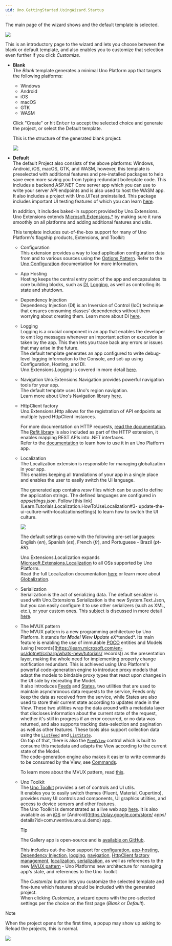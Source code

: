 ```yaml
---
uid: Uno.GettingStarted.UsingWizard.Startup
---
```


The main page of the wizard shows and the default template is selected.

![](assets/intro.jpg)

This is an introductory page to the wizard and lets you choose between the blank or default template, and also enables you to customize that selection even further if you click *Customize*.

- **Blank**  
    The *Blank* template generates a minimal Uno Platform app that targets the following platforms:  
    - Windows
    - Android
    - iOS
    - macOS
    - GTK
    - WASM

    Click "Create" or hit <kbd>Enter</kbd> to accept the selected choice and generate the project, or select the Default template.

    This is the structure of the generated blank project:

    ![](assets/blank-project-structure.jpg)    

- **Default**  
    The default Project also consists of the above platforms: Windows, Android, iOS, macOS, GTK, and WASM, however, this template is preselected with additional features and pre-installed packages to help save even more saving you from typing redundant boilerplate code.
    This includes a backend ASP.NET Core server app which you can use to write your server API endpoints and is also used to host the WASM app.  
    It also includes a project with Uno.UITest preinstalled. This package includes important UI testing features of which you can learn [here](xref:Uno.UITest.GetStarted).  

    In addition, it includes baked-in support provided by Uno.Extensions. Uno Extensions extends [Microsoft.Extensions.*](https://learn.microsoft.com/en-us/dotnet/standard/runtime-libraries-overview#extensions-to-the-runtime-libraries) by making sure it runs smoothly on all platforms and adding additional features and utils.

    This template includes out-of-the-box support for many of Uno Platform's flagship products, Extensions, and Toolkit:

    - Configuration  
        This extension provides a way to load application configuration data from and to various sources using the [Options Pattern](https://learn.microsoft.com/en-us/dotnet/core/extensions/options).
        Refer to the [Uno Configuration](xref:Overview.Configuration) documentation for more information.

    - App Hosting  
        Hosting keeps the central entry point of the app and encapsulates its core building blocks, such as [DI](#dependency-injection), [Logging](#logging), as well as controlling its state and shutdown.

    - Dependency Injection  
        Dependency Injection (DI) is an Inversion of Control (IoC) technique that ensures consuming classes' dependencies without them worrying about creating them.
        Learn more about DI [here](xref:Overview.DependencyInjection).

    - Logging  
        Logging is a crucial component in an app that enables the developer to emit log messages whenever an important action or execution is taken by the app. This then lets you trace back any errors or issues that may arise in the future.        
        The default template generates an app configured to write debug-level logging information to the Console, and set-up using Configuration, Hosting, and DI.  
        Uno.Extensions.Logging is covered in more detail [here](xref:Overview.Logging).

    - Navigation
        Uno.Extensions.Navigation provides powerful navigation tools for your app.  
        The default template uses Uno's region navigation.  
        Learn more about Uno's Navigation library [here](xref:Overview.Navigation).

    - HttpClient factory  
        Uno.Extensions.Http allows for the registration of API endpoints as multiple typed HttpClient instances.

        For more documentation on HTTP requests, [read the documentation](xref:Overview.Http).  
        The [Refit library](https://github.com/reactiveui/refit) is also included as part of the HTTP extension, it enables mapping REST APIs into .NET interfaces.  
        Refer to the [documentation](xref:Overview.Http#refit) to learn how to use it in an Uno Platform app.

    - Localization  
        The Localization extension is responsible for managing globalization in your app.  
        This enables keeping all translations of your app in a single place and enables the user to easily switch the UI language.

        The generated app contains *resw* files which can be used to define the application strings. The defined languages are configured in *appsettings.json*. Follow [this link] (Learn.Tutorials.Localization.HowToUseLocalization#3-  update-the-ui-culture-with-localizationsettings) to learn how to switch the UI culture.

        ![](Assets/localization.jpg)
        
        The default settings come with the following pre-set languages: English (*en*), Spanish (*es*), French (*fr*), and Portuguese - Brazil (*pt-BR*).

        Uno.Extensions.Localization expands [Microsoft.Extensions.Localization](https://learn.microsoft.com/en-us/dotnet/core/extensions/localization) to all OSs supported by Uno Platform.  
        Read the full Localization documentation [here](xref:Overview.Localization) or learn more about [Globalization](https://learn.microsoft.com/en-us/dotnet/core/extensions/globalization).    

    - Serialization  
        Serialization is the act of serializing data. The default serializer is used with Uno.Extensions.Serialization is the new System.Text.Json, but you can easily configure it to use other serializers (such as XML, etc.), or your custom ones.
        This subject is discussed in more detail [here](xref:Overview.Serialization).

    - The MVUX pattern  
        The MVUX pattern is a new programming architecture by Uno Platform. It stands for ***M**odel **V**iew **U**pdate e**X**tended*.
        Its main feature is enabling the use of immutable [POCO](https://en.wikipedia.org/wiki/Plain_old_CLR_object) entities and Models (using [records](https://learn.microsoft.com/en-us/dotnet/csharp/whats-new/tutorials/ records))  as the presentation layer, making the whole need for implementing property change notification redundant.
        This is achieved using Uno Platform's powerful code-generation engine to introduce proxy models that adapt the models to bindable proxy types that react upon changes in the UI side by recreating the Model.  
        It also introduces [Feeds](xref:Overview.Mvux.Feeds) and [States](xref:Overview.Mvux.States), two utilities that are used to maintain asynchronous data requests to the service, Feeds only keep the data as received from the service, while States are also used to store their current state according to updates made in the View. These two utilities wrap the data around with a metadata layer that discloses information about the current state of the request, whether it's still in progress if an error occurred, or no data was returned, and also supports tracking data-selection and pagination as well as other features. These tools also support collection data using the [`ListFeed`](xref:Overview.Mvux.ListFeeds) and [`ListState`](xref:Overview.Mvux.ListStates).  
        On top of that, there is also the [`FeedView`](xref:Overview.Mvux.FeedView) control which is built to consume this metadata and adapts the View according to the current state of the Model.  
        The code-generation engine also makes it easier to write commands to be consumed by the View, see [Commands](xref:Overview.Mvux.Advanced.Commands).

        To learn more about the MVUX pattern, read [this](xref:Overview.Mvux.Overview).

    - Uno Toolkit  
        The [Uno Toolkit](https://platform.uno/uno-toolkit) provides a set of controls and UI utils.  
        It enables you to easily switch themes (Fluent, Material, Cupertino), provides many UI controls and components, UI graphics utilities, and access to device sensors and other features.  
        The Uno Toolkit is demonstrated as a live web app [here](https://gallery.platform.uno/). It is also available as an [iOS](https://apps.apple.com/us/app/uno-gallery/id1380984680) or [Android](https://play.google.com/store/ apps/  details?id=com.nventive.uno.ui.demo) app.

        > [!TIP]  
        > The Gallery app is open-source and is [available on GitHub](https://github.com/unoplatform/uno.gallery).

        This includes out-the-box support for [configuration](xref:Overview.Configuration), [app-hosting](xref:Overview.Hosting), [Dependency Injection](xref:Overview.DependencyInjection), [logging](xref:Overview.Logging), [navigation](xref:Overview.Navigation), [HttpClient factory management](xref:Overview.Http), [localization](xref:Overview.Localization), [serialization](xref:Overview.Serialization), as well as references to the new [MVUX pattern](xref:Overview.Mvux.Overview) - Uno Platforms new architecture for managing app's state, and references to the Uno Toolkit 
                    
        The *Customize* button lets you customize the selected template and fine-tune which features should be included with the generated project.  
        When clicking *Customize*, a wizard opens with the pre-selected settings per the choice on the first page (*Blank* or *Default*).

> [!NOTE]  
> When the project opens for the first time, a popup may show up asking to Reload the projects, this is normal.
>
> ![](assets/reload-projects.jpg)
